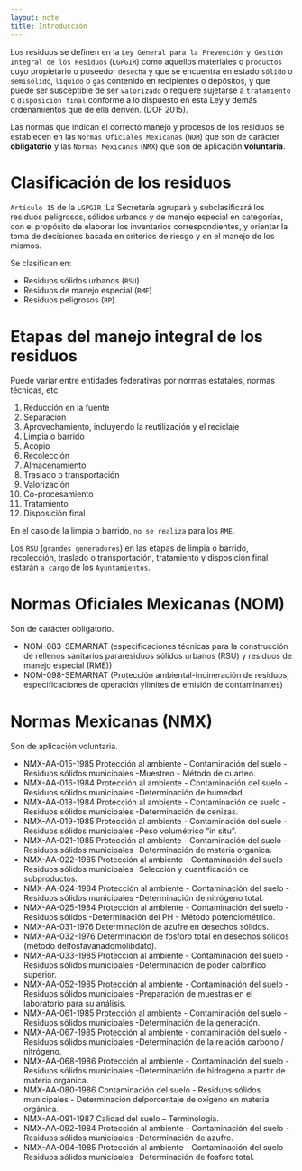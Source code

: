 ```yaml
---
layout: note
title: Introducción
---
```


Los residuos se definen en la `Ley General para la Prevención y Gestión  Integral de los Residuos` (`LGPGIR`) como aquellos materiales o `productos` cuyo  propietario o poseedor `desecha` y que se encuentra en estado `sólido` o  `semisólido`, `líquido` o `gas` contenido en recipientes o depósitos, y que puede  ser susceptible de ser `valorizado` o requiere sujetarse a `tratamiento` o  `disposición final` conforme a lo dispuesto en esta Ley y demás ordenamientos  que de ella deriven. (DOF 2015).

Las normas que indican el correcto manejo y procesos de los residuos se establecen en las `Normas Oficiales Mexicanas` (`NOM`) que son de carácter **obligatorio** y las `Normas Mexicanas` (`NMX`) que son de aplicación **voluntaria**.

# Clasificación de los residuos
`Artículo 15` de la `LGPGIR` :La Secretaría agrupará y subclasificará los  residuos peligrosos, sólidos urbanos y de manejo especial en categorías,  con el propósito de elaborar los inventarios correspondientes, y orientar  la toma de decisiones basada en criterios de riesgo y en el manejo de los  mismos.

Se clasifican en:
* Residuos sólidos urbanos (`RSU`)
* Residuos de manejo especial (`RME`)
* Residuos peligrosos (`RP`).

# Etapas del manejo integral de los residuos
Puede variar entre entidades federativas por normas estatales, normas técnicas, etc.
1. Reducción en la fuente
2. Separación
3. Aprovechamiento, incluyendo la reutilización y el reciclaje
4. Limpia o barrido
5. Acopio
6. Recolección
7. Almacenamiento
8. Traslado o transportación
9. Valorización
10. Co-procesamiento
11. Tratamiento
12. Disposición final

En el caso de la limpia o barrido, `no se realiza` para los `RME`.

Los `RSU` (`grandes generadores`) en las etapas de limpia o barrido, recolección, traslado o transportación, tratamiento y disposición final estarán `a cargo` de los `Ayuntamientos`.

# Normas Oficiales Mexicanas (NOM)
Son de carácter obligatorio.
* NOM-083-SEMARNAT (especificaciones técnicas para la construcción de rellenos sanitarios pararesiduos sólidos urbanos (RSU) y residuos de manejo especial (RME))
* NOM-098-SEMARNAT (Protección ambiental-Incineración de residuos, especificaciones de operación ylímites de emisión de contaminantes)

# Normas Mexicanas (NMX)
Son de aplicación voluntaria.
* NMX-AA-015-1985 Protección al ambiente - Contaminación del suelo - Residuos sólidos municipales -Muestreo - Método de cuarteo.
* NMX-AA-016-1984 Protección al ambiente - Contaminación del suelo - Residuos sólidos municipales -Determinación de humedad.
* NMX-AA-018-1984 Protección al ambiente - Contaminación de suelo - Residuos sólidos municipales -Determinación de cenizas.
* NMX-AA-019-1985 Protección al ambiente - Contaminación del suelo - Residuos sólidos municipales -Peso volumétrico “in situ”.
* NMX-AA-021-1985 Protección al ambiente - Contaminación del suelo - Residuos sólidos municipales -Determinación de materia orgánica.
* NMX-AA-022-1985 Protección al ambiente - Contaminación del suelo - Residuos sólidos municipales -Selección y cuantificación de subproductos.
* NMX-AA-024-1984 Protección al ambiente - Contaminación del suelo - Residuos sólidos municipales -Determinación de nitrógeno total.
* NMX-AA-025-1984 Protección al ambiente - Contaminación del suelo - Residuos sólidos -Determinación del PH - Método potenciométrico.
* NMX-AA-031-1976 Determinación de azufre en desechos sólidos.
* NMX-AA-032-1976 Determinación de fosforo total en desechos sólidos (método delfosfavanadomolibdato).
* NMX-AA-033-1985 Protección al ambiente - Contaminación del suelo - Residuos sólidos municipales -Determinación de poder calorífico superior.
* NMX-AA-052-1985 Protección al ambiente - Contaminación del suelo - Residuos sólidos municipales -Preparación de muestras en el laboratorio para su análisis.
* NMX-AA-061-1985 Protección al ambiente - Contaminación del suelo - Residuos sólidos municipales -Determinación de la generación.
* NMX-AA-067-1985 Protección al ambiente - contaminación del suelo -Residuos sólidos municipales -Determinación de la relación carbono / nitrógeno.
* NMX-AA-068-1986 Protección al ambiente - Contaminación del suelo - Residuos sólidos municipales -Determinación de hidrogeno a partir de materia orgánica.
* NMX-AA-080-1986 Contaminación del suelo - Residuos sólidos municipales - Determinación delporcentaje de oxígeno en materia orgánica.
* NMX-AA-091-1987 Calidad del suelo – Terminología.
* NMX-AA-092-1984 Protección al ambiente - Contaminación del suelo - Residuos sólidos municipales -Determinación de azufre.
* NMX-AA-094-1985 Protección al ambiente - Contaminación del suelo - Residuos sólidos municipales -Determinación de fosforo total.
